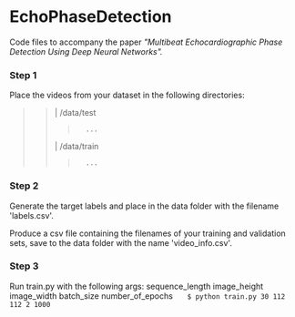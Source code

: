 # EchoPhaseDetection
Code files to accompany the paper *"Multibeat Echocardiographic Phase Detection Using Deep Neural Networks".*

### Step 1
Place the videos from your dataset in the following directories:

> >	| /data/test
> > >		...
> >	| /data/train
> > >		...

### Step 2
Generate the target labels and place in the data folder with the filename 'labels.csv'.

Produce a csv file containing the filenames of your training and validation sets, save to the data folder with the name 'video_info.csv'.

### Step 3
Run train.py with the following args: sequence_length image_height image_width batch_size number_of_epochs
`	$ python train.py 30 112 112 2 1000`

